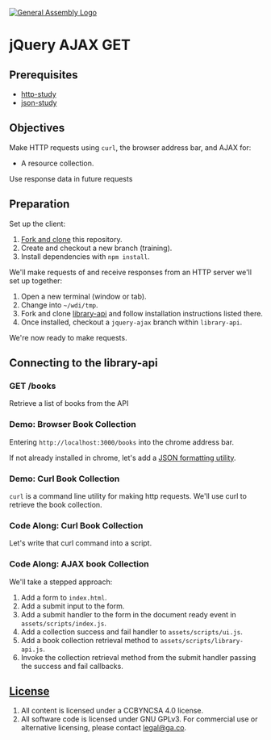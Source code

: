 [![General Assembly Logo](https://camo.githubusercontent.com/1a91b05b8f4d44b5bbfb83abac2b0996d8e26c92/687474703a2f2f692e696d6775722e636f6d2f6b6538555354712e706e67)](https://generalassemb.ly/education/web-development-immersive)

# jQuery AJAX GET

## Prerequisites

-   [http-study](https://github.com/ga-wdi-boston/http-study)
-   [json-study](https://github.com/ga-wdi-boston/json-study)

## Objectives

Make HTTP requests using `curl`, the browser address bar, and AJAX for:

-   A resource collection.

Use response data in future requests

## Preparation

Set up the client:

1.  [Fork and clone](https://github.com/ga-wdi-boston/meta/wiki/ForkAndClone)
    this repository.
1.  Create and checkout a new branch (training).
1.  Install dependencies with `npm install`.

We'll make requests of and receive responses from an HTTP server we'll set up
 together:

1.  Open a new terminal (window or tab).
1.  Change into `~/wdi/tmp`.
1.  Fork and clone [library-api](https://github.com/ga-wdi-boston/library-api)
and follow installation instructions listed there.
1.  Once installed, checkout a `jquery-ajax` branch within `library-api`.

We're now ready to make requests.

## Connecting to the library-api

### GET /books

Retrieve a list of books from the API

### Demo: Browser Book Collection

Entering `http://localhost:3000/books` into the chrome address bar.

If not already installed in chrome, let's add a [JSON formatting utility](https://chrome.google.com/webstore/detail/json-formatter/bcjindcccaagfpapjjmafapmmgkkhgoa?hl=en).

### Demo: Curl Book Collection

`curl` is a command line utility for making http requests.  We'll use curl to
 retrieve the book collection.

### Code Along: Curl Book Collection

Let's write that curl command into a script.

### Code Along: AJAX book Collection

We'll take a stepped approach:

1.  Add a form to `index.html`.
1.  Add a submit input to the form.
1.  Add a submit handler to the form in the document ready event in
 `assets/scripts/index.js`.
1.  Add a collection success and fail handler to `assets/scripts/ui.js`.
1.  Add a book collection retrieval method to `assets/scripts/library-api.js`.
1.  Invoke the collection retrieval method from the submit handler passing the
 success and fail callbacks.

## [License](LICENSE)

1.  All content is licensed under a CC­BY­NC­SA 4.0 license.
1.  All software code is licensed under GNU GPLv3. For commercial use or
    alternative licensing, please contact legal@ga.co.
